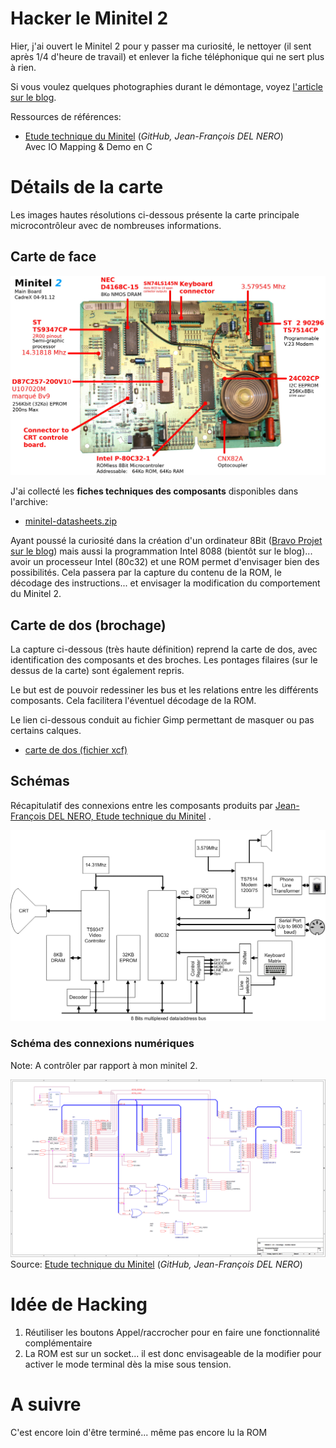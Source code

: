 # Hacker le Minitel 2

Hier, j'ai ouvert le Minitel 2 pour y passer ma curiosité, le nettoyer (il sent après 1/4 d'heure de travail) et enlever la fiche téléphonique qui ne sert plus à rien.

Si vous voulez quelques photographies durant le démontage, voyez [l'article sur le blog](https://arduino103.blogspot.com/2022/05/picotel-nettoyage-et-retro-ingenierie.html).

Ressources de références:
* [Etude technique du Minitel](https://github.com/jfdelnero/minitel) (_GitHub, Jean-François DEL NERO_)<br />Avec IO Mapping & Demo en C

# Détails de la carte

Les images hautes résolutions ci-dessous présente la carte principale microcontrôleur avec de nombreuses informations.

## Carte de face

![carte de face](Minitel2-MainBoard.JPG)

J'ai collecté les __fiches techniques des composants__ disponibles dans l'archive:
* [minitel-datasheets.zip](minitel-datasheets.zip)

Ayant poussé la curiosité dans la création d'un ordinateur 8Bit ([Bravo Projet sur le blog](https://arduino103.blogspot.com/search?q=bravo)) mais aussi la programmation Intel 8088 (bientôt sur le blog)... avoir un processeur Intel (80c32) et une ROM permet d'envisager bien des possibilités. Cela passera par la capture du contenu de la ROM, le décodage des instructions... et envisager la modification du comportement du Minitel 2.

## Carte de dos (brochage)

La capture ci-dessous (très haute définition) reprend la carte de dos, avec identification des composants et des broches. Les pontages filaires (sur le dessus de la carte) sont également repris.

Le but est de pouvoir redessiner les bus et les relations entre les différents composants. Cela facilitera l'éventuel décodage de la ROM.

Le lien ci-dessous conduit au fichier Gimp permettant de masquer ou pas certains calques.

* [carte de dos (fichier xcf)](Minitel2-MainBoard-back.xcf)

## Schémas

Récapitulatif des connexions entre les composants produits par [Jean-François DEL NERO, Etude technique du Minitel](https://github.com/jfdelnero/minitel) .

![Interconnection entre les éléments](interconnexion.png)

### Schéma des connexions numériques
Note: A contrôler par rapport à mon minitel 2.

![Schéma des connexions numériques](UC_Decodage_Clavier.gif)<br />Source: [Etude technique du Minitel](https://github.com/jfdelnero/minitel) (_GitHub, Jean-François DEL NERO_)

# Idée de Hacking
1. Réutiliser les boutons Appel/raccrocher pour en faire une fonctionnalité complémentaire
2. La ROM est sur un socket... il est donc envisageable de la modifier pour activer le mode terminal dès la mise sous tension.

# A suivre

C'est encore loin d'être terminé... même pas encore lu la ROM
